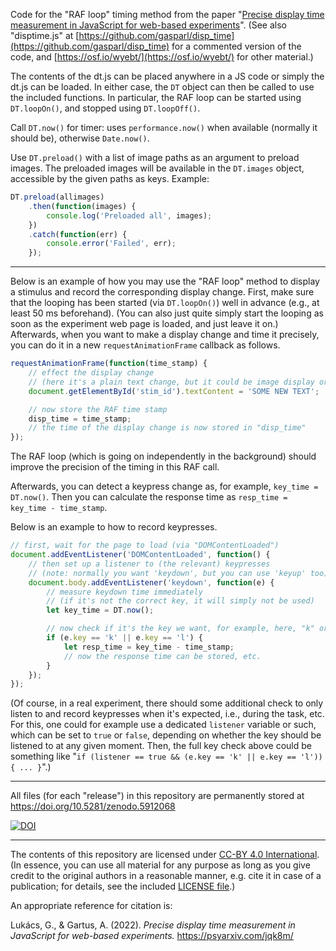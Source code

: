 Code for the "RAF loop" timing method from the paper "[Precise display time measurement in JavaScript for web-based experiments](https://psyarxiv.com/jqk8m/)". (See also "disptime.js" at [https://github.com/gasparl/disp_time](https://github.com/gasparl/disp_time) for a commented version of the code, and [https://osf.io/wyebt/](https://osf.io/wyebt/) for other material.)

The contents of the dt.js can be placed anywhere in a JS code or simply the dt.js can be loaded. In either case, the `DT` object can then be called to use the included functions. In particular, the RAF loop can be started using `DT.loopOn()`, and stopped using `DT.loopOff()`.

Call `DT.now()` for timer: uses `performance.now()` when available (normally it should be), otherwise `Date.now()`.

Use `DT.preload()` with a list of image paths as an argument to preload images. The preloaded images will be available in the `DT.images` object, accessible by the given paths as keys. Example:

```javascript
DT.preload(allimages)
    .then(function(images) {
        console.log('Preloaded all', images);
    })
    .catch(function(err) {
        console.error('Failed', err);
    });
```
---

Below is an example of how you may use the "RAF loop" method to display a stimulus and record the corresponding display change. First, make sure that the looping has been started (via `DT.loopOn()`) well in advance (e.g., at least 50 ms beforehand). (You can also just quite simply start the looping as soon as the experiment web page is loaded, and just leave it on.) Afterwards, when you want to make a display change and time it precisely, you can do it in a new `requestAnimationFrame` callback as follows.

```javascript
requestAnimationFrame(function(time_stamp) {
    // effect the display change
    // (here it's a plain text change, but it could be image display or whatever else)
    document.getElementById('stim_id').textContent = 'SOME NEW TEXT';

    // now store the RAF time stamp
    disp_time = time_stamp;
    // the time of the display change is now stored in "disp_time"
});
```

The RAF loop (which is going on independently in the background) should improve the precision of the timing in this RAF call.

Afterwards, you can detect a keypress change as, for example, `key_time = DT.now()`. Then you can calculate the response time as `resp_time = key_time - time_stamp`.

Below is an example to how to record keypresses.

```javascript
// first, wait for the page to load (via "DOMContentLoaded")
document.addEventListener('DOMContentLoaded', function() {
    // then set up a listener to (the relevant) keypresses
    // (note: normally you want 'keydown', but you can use 'keyup' too)
    document.body.addEventListener('keydown', function(e) {
        // measure keydown time immediately
        // (if it's not the correct key, it will simply not be used)
        let key_time = DT.now();

        // now check if it's the key we want, for example, here, "k" or "l"
        if (e.key == 'k' || e.key == 'l') {
            let resp_time = key_time - time_stamp;
            // now the response time can be stored, etc.
        }
    });
});
```

(Of course, in a real experiment, there should some additional check to only listen to and record keypresses when it's expected, i.e., during the task, etc. For this, one could for example use a dedicated `listener` variable or such, which can be set to `true` or `false`, depending on whether the key should be listened to at any given moment. Then, the full key check above could be something like "`if (listener == true && (e.key == 'k' || e.key == 'l')) { ... }`".)

---


All files (for each "release") in this repository are permanently stored at https://doi.org/10.5281/zenodo.5912068

[![DOI](https://zenodo.org/badge/422760000.svg)](https://zenodo.org/badge/latestdoi/422760000)

---

The contents of this repository are licensed under [CC-BY 4.0 International](https://github.com/gasparl/dtjs/blob/master/LICENSE.md). (In essence, you can use all material for any purpose as long as you give credit to the original authors in a reasonable manner, e.g. cite it in case of a publication; for details, see the included [LICENSE file](https://github.com/gasparl/dtjs/blob/master/LICENSE.md).)

An appropriate reference for citation is:

Lukács, G., & Gartus, A. (2022). _Precise display time measurement in JavaScript for web-based experiments._ https://psyarxiv.com/jqk8m/
